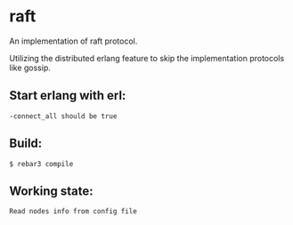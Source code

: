 raft
=====

An implementation of raft protocol.

Utilizing the distributed erlang feature to skip the implementation protocols like gossip.

Start erlang with erl:
-----
    -connect_all should be true

Build:
-----
    $ rebar3 compile

Working state:
-----
    Read nodes info from config file
